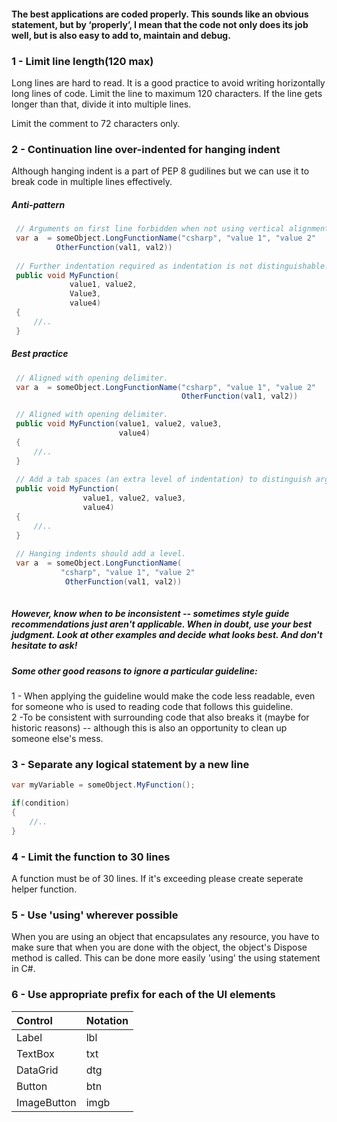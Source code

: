 #### The best applications are coded properly. This sounds like an obvious statement, but by ‘properly’, I mean that the code not only does its job well, but is also easy to add to, maintain and debug.


### 1 - Limit line length(120 max)
Long lines are hard to read. It is a good practice to avoid writing horizontally long lines of code. Limit the line to maximum 120 characters. If the line gets longer than that, divide it into multiple lines.

Limit the comment to 72 characters only.

### 2 - Continuation line over-indented for hanging indent
Although hanging indent is a part of PEP 8 gudilines but we can use it to break code in multiple lines effectively.
##### Anti-pattern
```csharp
 // Arguments on first line forbidden when not using vertical alignment.
 var a  = someObject.LongFunctionName("csharp", "value 1", "value 2"
          OtherFunction(val1, val2))
          
 // Further indentation required as indentation is not distinguishable.
 public void MyFunction(
             value1, value2, 
             Value3,
             value4)
 {
     //..
 }

```
##### Best practice
```csharp
 // Aligned with opening delimiter.
 var a  = someObject.LongFunctionName("csharp", "value 1", "value 2"
                                      OtherFunction(val1, val2))

 // Aligned with opening delimiter.                         
 public void MyFunction(value1, value2, value3,
                        value4)
 {
     //..
 }
 
 // Add a tab spaces (an extra level of indentation) to distinguish arguments from the rest.                              
 public void MyFunction(
                value1, value2, value3,
                value4)
 {
     //..
 }
 
 // Hanging indents should add a level.
 var a  = someObject.LongFunctionName(
           "csharp", "value 1", "value 2"
            OtherFunction(val1, val2))
 
```

##### However, know when to be inconsistent -- sometimes style guide recommendations just aren't applicable. When in doubt, use your best judgment. Look at other examples and decide what looks best. And don't hesitate to ask!
##### Some other good reasons to ignore a particular guideline:</br>
1 - When applying the guideline would make the code less readable, even for someone who is used to reading code that follows this guideline.</br>
2 -To be consistent with surrounding code that also breaks it (maybe for historic reasons) -- although this is also an opportunity to clean up someone else's mess.

### 3 - Separate any logical statement by a new line

```csharp
var myVariable = someObject.MyFunction();

if(condition)
{
    //..
}
```
### 4 - Limit the function to 30 lines
A function must be of 30 lines. If it's exceeding please create seperate helper function.

### 5 - Use 'using' wherever possible
When you are using an object that encapsulates any resource, you have to make sure that when you are done with the object, the object's Dispose method is called. This can be done more easily 'using' the using statement in C#.

### 6 - Use appropriate prefix for each of the UI elements
| Control                   | Notation   |
|:--------------------------|:-----------|
| Label                     | lbl        |
| TextBox                   | txt        |
| DataGrid                  | dtg        |
| Button                    | btn        |
| ImageButton               | imgb       |





